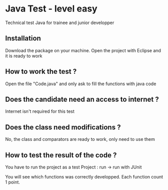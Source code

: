 Java Test - level easy
============

Technical test Java for trainee and junior developper

## Installation

Download the package on your machine. Open the project with Eclipse and it is ready to work


## How to work the test ?

Open the file "Code.java" and only ask to fill the functions with java code

## Does the candidate need an access to internet ?

Internet isn't required for this test

## Does the class need modifications ?

No, the class and comparators are ready to work, only need to use them

## How to test the result of the code ?

You have to run the project as a test Project : run -> run with JUnit

You will see which functions was correctly developped. Each function count 1 point.
